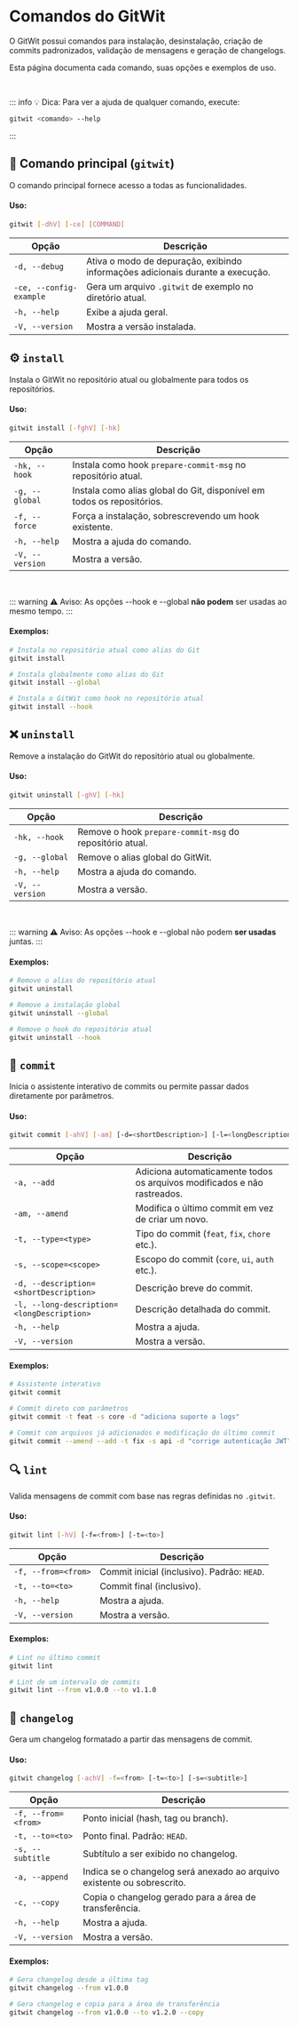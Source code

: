 # Comandos do GitWit

O GitWit possui comandos para instalação, desinstalação, criação de commits padronizados,
validação de mensagens e geração de changelogs.

Esta página documenta cada comando, suas opções e exemplos de uso.

<br>

::: info 💡 Dica:
Para ver a ajuda de qualquer comando, execute:

```bash
gitwit <comando> --help
```

:::

## 🔹 Comando principal (`gitwit`)

O comando principal fornece acesso a todas as funcionalidades.

#### Uso:

```bash
gitwit [-dhV] [-ce] [COMMAND]
```

| Opção                   | Descrição                                                                      |
|-------------------------|--------------------------------------------------------------------------------|
| `-d, --debug`           | Ativa o modo de depuração, exibindo informações adicionais durante a execução. |
| `-ce, --config-example` | Gera um arquivo `.gitwit` de exemplo no diretório atual.                       |
| `-h, --help`            | Exibe a ajuda geral.                                                           |
| `-V, --version`         | Mostra a versão instalada.                                                     |

## ⚙️ `install`

Instala o GitWit no repositório atual ou globalmente para todos os repositórios.

#### Uso:

```bash
gitwit install [-fghV] [-hk]
```

| Opção           | Descrição                                                              |
|-----------------|------------------------------------------------------------------------|
| `-hk, --hook`   | Instala como hook `prepare-commit-msg` no repositório atual.           |
| `-g, --global`  | Instala como alias global do Git, disponível em todos os repositórios. |
| `-f, --force`   | Força a instalação, sobrescrevendo um hook existente.                  |
| `-h, --help`    | Mostra a ajuda do comando.                                             |
| `-V, --version` | Mostra a versão.                                                       |

<br>

::: warning ⚠️ Aviso:
As opções --hook e --global **não podem** ser usadas ao mesmo tempo.
:::

#### Exemplos:

```bash
# Instala no repositório atual como alias do Git
gitwit install

# Instala globalmente como alias do Git
gitwit install --global

# Instala o GitWit como hook no repositório atual
gitwit install --hook
```

## ❌ `uninstall`

Remove a instalação do GitWit do repositório atual ou globalmente.

#### Uso:

```bash
gitwit uninstall [-ghV] [-hk]
```

| Opção           | Descrição                                                |
|-----------------|----------------------------------------------------------|
| `-hk, --hook`   | Remove o hook `prepare-commit-msg` do repositório atual. |
| `-g, --global`  | Remove o alias global do GitWit.                         |
| `-h, --help`    | Mostra a ajuda do comando.                               |
| `-V, --version` | Mostra a versão.                                         |

<br>

::: warning ⚠️ Aviso:
As opções --hook e --global não podem **ser usadas** juntas.
:::

#### Exemplos:

```bash
# Remove o alias do repositório atual
gitwit uninstall

# Remove a instalação global
gitwit uninstall --global

# Remove o hook do repositório atual
gitwit uninstall --hook
```

## 📝 `commit`

Inicia o assistente interativo de commits ou permite passar dados diretamente por parâmetros.

#### Uso:

```bash
gitwit commit [-ahV] [-am] [-d=<shortDescription>] [-l=<longDescription>] [-s=<scope>] [-t=<type>]
```

| Opção                                      | Descrição                                                                |
|--------------------------------------------|--------------------------------------------------------------------------|
| `-a, --add`                                | Adiciona automaticamente todos os arquivos modificados e não rastreados. |
| `-am, --amend`                             | Modifica o último commit em vez de criar um novo.                        |
| `-t, --type=<type>`                        | Tipo do commit (`feat`, `fix`, `chore` etc.).                            |
| `-s, --scope=<scope>`                      | Escopo do commit (`core`, `ui`, `auth` etc.).                            |
| `-d, --description=<shortDescription>`     | Descrição breve do commit.                                               |
| `-l, --long-description=<longDescription>` | Descrição detalhada do commit.                                           |
| `-h, --help`                               | Mostra a ajuda.                                                          |
| `-V, --version`                            | Mostra a versão.                                                         |

#### Exemplos:

```bash
# Assistente interativo
gitwit commit

# Commit direto com parâmetros
gitwit commit -t feat -s core -d "adiciona suporte a logs"

# Commit com arquivos já adicionados e modificação do último commit
gitwit commit --amend --add -t fix -s api -d "corrige autenticação JWT"
```

## 🔍 `lint`

Valida mensagens de commit com base nas regras definidas no `.gitwit`.

#### Uso:

```bash
gitwit lint [-hV] [-f=<from>] [-t=<to>]
```

| Opção               | Descrição                                   |
|---------------------|---------------------------------------------|
| `-f, --from=<from>` | Commit inicial (inclusivo). Padrão: `HEAD`. |
| `-t, --to=<to>`     | Commit final (inclusivo).                   |
| `-h, --help`        | Mostra a ajuda.                             |
| `-V, --version`     | Mostra a versão.                            |

#### Exemplos:

```bash
# Lint no último commit
gitwit lint

# Lint de um intervalo de commits
gitwit lint --from v1.0.0 --to v1.1.0
```

## 📜 `changelog`

Gera um changelog formatado a partir das mensagens de commit.

#### Uso:

```bash
gitwit changelog [-achV] -f=<from> [-t=<to>] [-s=<subtitle>] 
```

| Opção               | Descrição                                                               |
|---------------------|-------------------------------------------------------------------------|
| `-f, --from=<from>` | Ponto inicial (hash, tag ou branch).                                    |
| `-t, --to=<to>`     | Ponto final. Padrão: `HEAD`.                                            |
| `-s, --subtitle`    | Subtítulo a ser exibido no changelog.                                   |
| `-a, --append`      | Indica se o changelog será anexado ao arquivo existente ou sobrescrito. |                 
| `-c, --copy`        | Copia o changelog gerado para a área de transferência.                  |
| `-h, --help`        | Mostra a ajuda.                                                         |
| `-V, --version`     | Mostra a versão.                                                        |

#### Exemplos:

```bash
# Gera changelog desde a última tag
gitwit changelog --from v1.0.0

# Gera changelog e copia para a área de transferência
gitwit changelog --from v1.0.0 --to v1.2.0 --copy
```
